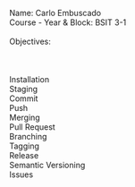 Name: Carlo Embuscado
<br>Course - Year & Block: BSIT 3-1
<br>
<br>Objectives:
<br><br><br>
<br> Installation
<br> Staging
<br> Commit
<br> Push
<br> Merging
<br> Pull Request
<br> Branching
<br> Tagging
<br> Release
<br> Semantic Versioning
<br> Issues 